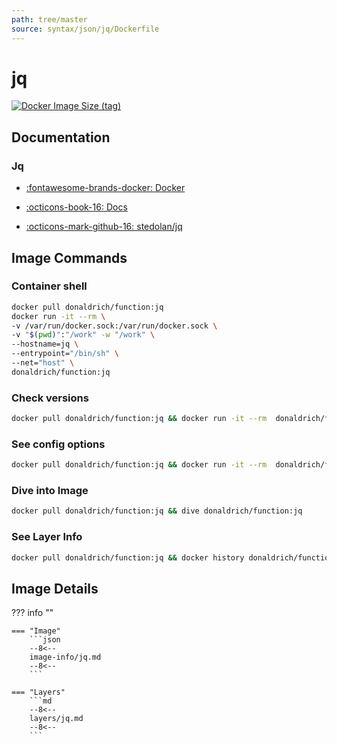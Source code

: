 ```yaml
---
path: tree/master
source: syntax/json/jq/Dockerfile
---
```


# jq

[![Docker Image Size (tag)](https://img.shields.io/docker/image-size/donaldrich/function/jq?color=blue&label=donaldrich/function:jq&logo=docker&style=flat-square)](https://hub.docker.com/r/donaldrich/function/jq)

## Documentation

### Jq

- [:fontawesome-brands-docker: Docker](https://hub.docker.com/r/stedolan/jq)

- [:octicons-book-16: Docs](https://stedolan.github.io/jq)

- [:octicons-mark-github-16: stedolan/jq](https://github.com/stedolan/jq)

## Image Commands

### Container shell

```sh
docker pull donaldrich/function:jq
docker run -it --rm \
-v /var/run/docker.sock:/var/run/docker.sock \
-v "$(pwd)":"/work" -w "/work" \
--hostname=jq \
--entrypoint="/bin/sh" \
--net="host" \
donaldrich/function:jq
```

### Check versions

```sh
docker pull donaldrich/function:jq && docker run -it --rm  donaldrich/function:jq validate
```

### See config options

```sh
docker pull donaldrich/function:jq && docker run -it --rm  donaldrich/function:jq help
```

### Dive into Image

```sh
docker pull donaldrich/function:jq && dive donaldrich/function:jq
```

### See Layer Info

```sh
docker pull donaldrich/function:jq && docker history donaldrich/function:jq
```

## Image Details

??? info ""

    === "Image"
        ```json
        --8<--
        image-info/jq.md
        --8<--
        ```

    === "Layers"
        ```md
        --8<--
        layers/jq.md
        --8<--
        ```
